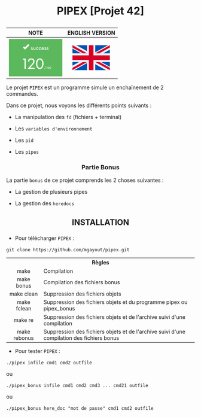 # <p align="center">PIPEX [Projet 42]</p>

<div align="center">
	<table>
		<tr><th>NOTE</th>
		<th>ENGLISH VERSION</th></tr>
		<tr><th><img src="https://github.com/mgayout/mgayout/blob/main/img/note/120.png" height="100"></th>
		<th><a href= "https://github.com/mgayout/pipex/blob/master/eng/README.md"><img src="https://github.com/mgayout/mgayout/blob/main/img/english.png" height="100"></a></th></tr>
	</table>
</div>

Le projet `PIPEX` est un programme simule un enchaînement de 2 commandes.

Dans ce projet, nous voyons les différents points suivants :

* La manipulation des `fd` (fichiers + terminal)

* Les `variables d'environnement`

* Les `pid`

* Les `pipes`

### <p align="center">Partie Bonus</p>

La partie `bonus` de ce projet comprends les 2 choses suivantes :

* La gestion de plusieurs pipes

* La gestion des `heredocs`

## <p> </p>

## <p align="center">INSTALLATION</p>

* Pour télécharger `PIPEX` :

```shell
git clone https://github.com/mgayout/pipex.git
```
<div align="center">
	<table>
		<tr><th colspan="2" align="center">Règles</th></tr>
		<tr><td align="center">make</td>
		<td>Compilation</td></tr>
		<tr><td align="center">make bonus</td>
		<td>Compilation des fichiers bonus</td></tr>
		<tr><td align="center">make clean</td>
		<td>Suppression des fichiers objets</td></tr>
		<tr><td align="center">make fclean</td>
		<td>Suppression des fichiers objets et du programme pipex ou pipex_bonus</td></tr>
		<tr><td align="center">make re</td>
		<td>Suppression des fichiers objets et de l'archive suivi d'une compilation</td></tr>
		<tr><td align="center">make rebonus</td>
		<td>Suppression des fichiers objets et de l'archive suivi d'une compilation des fichiers bonus</td></tr>
	</table>
</div>

* Pour tester `PIPEX` :

```shell
./pipex infile cmd1 cmd2 outfile
```
ou
```shell
./pipex_bonus infile cmd1 cmd2 cmd3 ... cmd21 outfile
```
ou
```shell
./pipex_bonus here_doc "mot de passe" cmd1 cmd2 outfile
```
